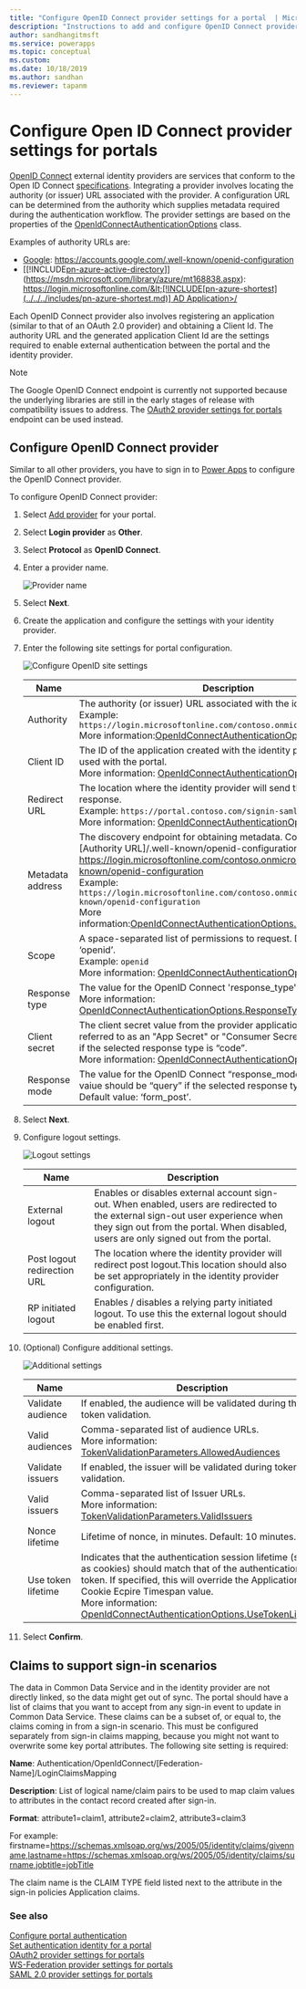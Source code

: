 ```yaml
---
title: "Configure OpenID Connect provider settings for a portal  | MicrosoftDocs"
description: "Instructions to add and configure OpenID Connect provider settings for a portal."
author: sandhangitmsft
ms.service: powerapps
ms.topic: conceptual
ms.custom: 
ms.date: 10/18/2019
ms.author: sandhan
ms.reviewer: tapanm
---
```


# Configure Open ID Connect provider settings for portals

[OpenID Connect](https://openid.net/connect/) external identity providers are services that conform to the Open ID Connect [specifications](https://openid.net/developers/specs/). Integrating a provider involves locating the authority (or issuer) URL associated with the provider. A configuration URL can be determined from the authority which supplies metadata required during the authentication workflow. The provider settings are based on the properties of the [OpenIdConnectAuthenticationOptions](https://msdn.microsoft.com/library/microsoft.owin.security.openidconnect.openidconnectauthenticationoptions.aspx) class.

Examples of authority URLs are:

- [Google](https://developers.google.com/identity/protocols/OpenIDConnect): <https://accounts.google.com/.well-known/openid-configuration>
- [[!INCLUDE[pn-azure-active-directory](../../../includes/pn-azure-active-directory.md)]](https://msdn.microsoft.com/library/azure/mt168838.aspx): [https://login.microsoftonline.com/&lt;[!INCLUDE[pn-azure-shortest](../../../includes/pn-azure-shortest.md)] AD Application&gt;/](https://login.microsoftonline.com/contoso.onmicrosoft.com/.well-known/openid-configuration)

Each OpenID Connect provider also involves registering an application (similar to that of an OAuth 2.0 provider) and obtaining a Client Id. The authority URL and the generated application Client Id are the settings required to enable external authentication between the portal and the identity provider.

> [!Note]
> The Google OpenID Connect endpoint is currently not supported because the underlying libraries are still in the early stages of release with compatibility issues to address. The [OAuth2 provider settings for portals](configure-oauth2-settings.md) endpoint can be used instead.

## Configure OpenID Connect provider

Similar to all other providers, you have to sign in to [Power Apps](https://make.powerapps.com) to configure the OpenID Connect provider.

To configure OpenID Connect provider:

1. Select [Add provider](use-simplified-authentication-configuration.md#add-configure-or-delete-an-identity-provider) for your portal.

1. Select **Login provider** as **Other**.

1. Select **Protocol** as **OpenID Connect**.

1. Enter a provider name.

    ![Provider name](media/authentication/select-other-openid.png "Provider name")

1. Select **Next**.

1. Create the application and configure the settings with your identity provider.

1. Enter the following site settings for portal configuration.

    ![Configure OpenID site settings](media/authentication/openid-site-settings-1.png "ConfigureOpenID site settings")

    | Name | Description |
    | - | - |
    | Authority | The authority (or issuer) URL associated with the identity provider. <br> Example: `https://login.microsoftonline.com/contoso.onmicrosoft.com/` <br> More information:[OpenIdConnectAuthenticationOptions.Authority](https://msdn.microsoft.com/library/microsoft.owin.security.openidconnect.openidconnectauthenticationoptions.authority.aspx) |
    | Client ID | The ID of the application created with the identity provider and to be used with the portal. <br> More information: [OpenIdConnectAuthenticationOptions.ClientId](https://msdn.microsoft.com/library/microsoft.owin.security.openidconnect.openidconnectauthenticationoptions.clientid.aspx) |
    | Redirect URL | The location where the identity provider will send the authentication response. <br> Example: `https://portal.contoso.com/signin-saml2` <br> More information: [OpenIdConnectAuthenticationOptions.RedirectUri](https://msdn.microsoft.com/library/microsoft.owin.security.openidconnect.openidconnectauthenticationoptions.redirecturi.aspx) |
    | Metadata address | The discovery endpoint for obtaining metadata. Common format: [Authority URL]/.well-known/openid-configuration. Example: https://login.microsoftonline.com/contoso.onmicrosoft.com/.well-known/openid-configuration <br> Example: `https://login.microsoftonline.com/contoso.onmicrosoft.com/.well-known/openid-configuration` <br> More information:[OpenIdConnectAuthenticationOptions.MetadataAddress](https://msdn.microsoft.com/library/microsoft.owin.security.openidconnect.openidconnectauthenticationoptions.metadataaddress.aspx) |
    | Scope | A space-separated list of permissions to request. Default value: ‘openid’.  <br> Example: `openid` <br> More information: [OpenIdConnectAuthenticationOptions.Scope](https://msdn.microsoft.com/library/microsoft.owin.security.openidconnect.openidconnectauthenticationoptions.scope.aspx) |
    | Response type | The value for the OpenID Connect 'response_type' parameter. <br> More information: [OpenIdConnectAuthenticationOptions.ResponseType](https://msdn.microsoft.com/library/microsoft.owin.security.openidconnect.openidconnectauthenticationoptions.responsetype.aspx) |
    | Client secret | The client secret value from the provider application. It may also be referred to as an "App Secret" or "Consumer Secret". This is required if the selected response type is “code”. <br> More information: [OpenIdConnectAuthenticationOptions.ClientSecret](https://msdn.microsoft.com/library/microsoft.owin.security.openidconnect.openidconnectauthenticationoptions.clientsecret.aspx) |
    | Response mode | The value for the OpenID Connect “response_mode” parameter. The vaiue should be  “query”  if the selected response type is “code”. Default value: ‘form_post’. |

1. Select **Next**.

1. Configure logout settings.

    ![Logout settings](media/authentication/openid-logout-settings.png "Logout settings")

    | Name | Description |
    | - | - |
    | External logout | Enables or disables external account sign-out. When enabled, users are redirected to the external sign-out user experience when they sign out from the portal. When disabled, users are only signed out from the portal. |
    | Post logout redirection URL | The location where the identity provider will redirect post logout.This location should also be set appropriately in the identity provider configuration. |
    | RP initiated logout | Enables / disables a relying party initiated logout.  To use this the external logout  should be enabled first. |

1. (Optional) Configure additional settings.

    ![Additional settings](media/authentication/openid-additional-settings.png "Additional settings")

    | Name | Description
    | - | - |
    | Validate audience | If enabled, the audience will be validated during the token validation.  |
    | Valid audiences | Comma-separated list of audience URLs. <br> More information: [TokenValidationParameters.AllowedAudiences](https://msdn.microsoft.com/library/system.identitymodel.tokens.tokenvalidationparameters.allowedaudiences.aspx)  |
    | Validate issuers | If enabled, the issuer will be validated during token validation. |
    | Valid issuers | Comma-separated list of Issuer URLs. <br> More information: [TokenValidationParameters.ValidIssuers](https://msdn.microsoft.com/library/system.identitymodel.tokens.tokenvalidationparameters.validissuers.aspx) |
    | Nonce lifetime | Lifetime of nonce, in minutes. Default: 10 minutes. |
    | Use token lifetime | Indicates that the authentication session lifetime (such as cookies) should match that of the authentication token. If specified, this will override the Application Cookie Ecpire Timespan value. <br> More information: [OpenIdConnectAuthenticationOptions.UseTokenLifetime](https://msdn.microsoft.com/library/microsoft.owin.security.openidconnect.openidconnectauthenticationoptions.usetokenlifetime.aspx) |

1. Select **Confirm**.

## Claims to support sign-in scenarios

The data in Common Data Service and in the identity provider are not directly linked, so the data might get out of sync. The portal should have a list of claims that you want to accept from any sign-in event to update in Common Data Service. These claims can be a subset of, or equal to, the claims coming in from a sign-in scenario. This must be configured separately from sign-in claims mapping, because you might not want to overwrite some key portal attributes. The following site setting is required:

**Name**: Authentication/OpenIdConnect/[Federation-Name]/LoginClaimsMapping

**Description**: List of logical name/claim pairs to be used to map claim values to attributes in the contact record created after sign-in.

**Format**: attribute1=claim1, attribute2=claim2, attribute3=claim3

For example: firstname=<https://schemas.xmlsoap.org/ws/2005/05/identity/claims/givenname,lastname=https://schemas.xmlsoap.org/ws/2005/05/identity/claims/surname,jobtitle=jobTitle> 

The claim name is the CLAIM TYPE field listed next to the attribute in the sign-in policies Application claims.

### See also
[Configure portal authentication](configure-portal-authentication.md)  
[Set authentication identity for a portal](set-authentication-identity.md)  
[OAuth2 provider settings for portals](configure-oauth2-settings.md)  
[WS-Federation provider settings for portals](configure-ws-federation-settings.md)  
[SAML 2.0 provider settings for portals](configure-saml2-settings.md)  

